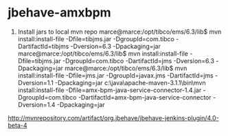 jbehave-amxbpm
==============

1. Install jars to local mvn repo
marce@marce:/opt/tibco/ems/6.3/lib$ mvn install:install-file -Dfile=tibjms.jar -DgroupId=com.tibco -DartifactId=tibjms -Dversion=6.3 -Dpackaging=jar
marce@marce:/opt/tibco/ems/6.3/lib$ mvn install:install-file -Dfile=tibjms.jar -DgroupId=com.tibco -DartifactId=jms -Dversion=6.3 -Dpackaging=jar
marce@marce:/opt/tibco/ems/6.3/lib$ mvn install:install-file -Dfile=jms.jar -DgroupId=javax.jms -DartifactId=jms -Dversion=1.1 -Dpackaging=jar 
c:\java\apache-maven-3.1.1\bin\mvn install:install-file -Dfile=amx-bpm-java-service-connector-1.4.jar -DgroupId=com.tibco -DartifactId=amx-bpm-java-service-connector -Dversion=1.4 -Dpackaging=jar 


http://mvnrepository.com/artifact/org.jbehave/jbehave-jenkins-plugin/4.0-beta-4

